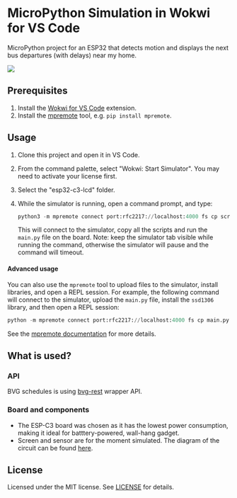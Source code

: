# MicroPython Simulation in Wokwi for VS Code

MicroPython project for an ESP32 that detects motion and displays the next bus departures (with delays) near my home.
 
![](https://i.imgur.com/1HAYWK4.png)

## Prerequisites

1. Install the [Wokwi for VS Code](https://marketplace.visualstudio.com/items?itemName=Wokwi.wokwi-vscode) extension.
2. Install the [mpremote](https://docs.micropython.org/en/latest/reference/mpremote.html) tool, e.g. `pip install mpremote`.

## Usage

1. Clone this project and open it in VS Code.
2. From the command palette, select "Wokwi: Start Simulator". You may need to activate your license first.
3. Select the "esp32-c3-lcd" folder.
4. While the simulator is running, open a command prompt, and type:

   ```python
   python3 -m mpremote connect port:rfc2217://localhost:4000 fs cp scripts/* :/ + run scripts/main.py
   ```

   This will connect to the simulator, copy all the scripts and run the `main.py` file on the board.
   Note: keep the simulator tab visible while running the command, otherwise the simulator will pause and the command will timeout.

#### Advanced usage

You can also use the `mpremote` tool to upload files to the simulator, install libraries, and open a REPL session. For example, the following command will connect to the simulator, upload the `main.py` file, install the `ssd1306` library, and then open a REPL session:

```python
python -m mpremote connect port:rfc2217://localhost:4000 fs cp main.py :main.py + mip install ssd1306 + repl
```

See the [mpremote documentation](https://docs.micropython.org/en/latest/reference/mpremote.html) for more details.

## What is used? 

### API
BVG schedules is using [bvg-rest](https://github.com/derhuerst/bvg-rest?tab=readme-ov-file) wrapper API. 

### Board and components
- The ESP-C3 board was chosen as it has the lowest power consumption, making it ideal for batttery-powered, wall-hang gadget.
- Screen and sensor are for the moment simulated. The diagram of the circuit can be found [here](https://wokwi.com/projects/417541800209963009).

## License

Licensed under the MIT license. See [LICENSE](LICENSE) for details.
